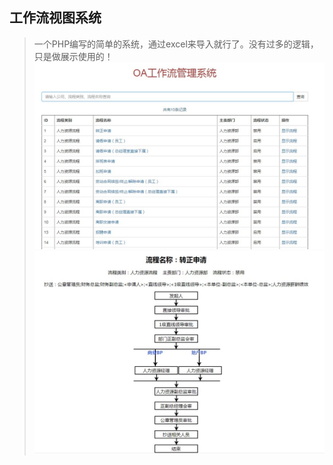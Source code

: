 ## 工作流视图系统
> 一个PHP编写的简单的系统，通过excel来导入就行了。没有过多的逻辑，只是做展示使用的！
![avatar](./img/index1.JPG)
![avatar](./img/index2.JPG)